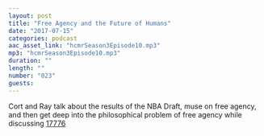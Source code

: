 ```yaml
---
layout: post
title: "Free Agency and the Future of Humans"
date: "2017-07-15"
categories: podcast
aac_asset_link: "hcmrSeason3Episode10.mp3"
mp3: "hcmrSeason3Episode10.mp3"
duration: ""
length: ""
number: "023"
guests: 
---
```


Cort and Ray talk about the results of the NBA Draft, muse on free agency, and then get deep into the philosophical problem of free agency while discussing [17776](https://www.sbnation.com/a/17776-football)
